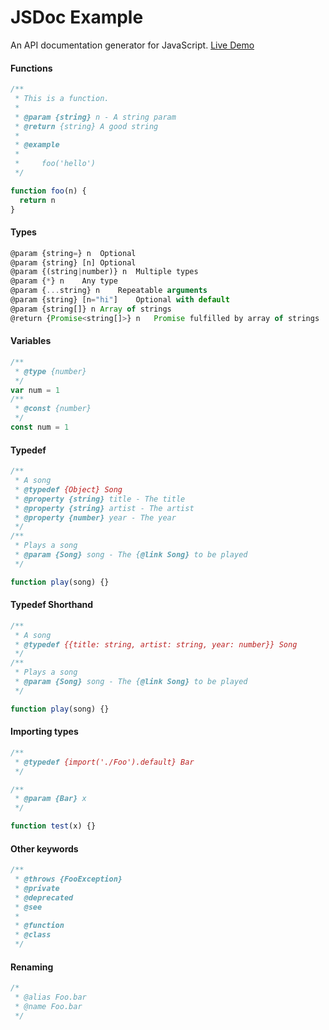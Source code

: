 # JSDoc Example


An API documentation generator for JavaScript. [Live Demo](https://learning-zone.github.io/general-interview-questions/jsdoc-example/docs/)


#### Functions

```javascript
/**
 * This is a function.
 *
 * @param {string} n - A string param
 * @return {string} A good string
 *
 * @example
 *
 *     foo('hello')
 */

function foo(n) {
  return n
}
```

#### Types

```javascript
@param {string=} n	Optional
@param {string} [n]	Optional
@param {(string|number)} n	Multiple types
@param {*} n	Any type
@param {...string} n	Repeatable arguments
@param {string} [n="hi"]	Optional with default
@param {string[]} n	Array of strings
@return {Promise<string[]>} n	Promise fulfilled by array of strings
```

#### Variables

```javascript
/**
 * @type {number}
 */
var num = 1
/**
 * @const {number}
 */
const num = 1
```

#### Typedef

```javascript
/**
 * A song
 * @typedef {Object} Song
 * @property {string} title - The title
 * @property {string} artist - The artist
 * @property {number} year - The year
 */
/**
 * Plays a song
 * @param {Song} song - The {@link Song} to be played
 */

function play(song) {}
```

#### Typedef Shorthand

```javascript
/**
 * A song
 * @typedef {{title: string, artist: string, year: number}} Song
 */
/**
 * Plays a song
 * @param {Song} song - The {@link Song} to be played
 */

function play(song) {}
```

#### Importing types

```javascript
/**
 * @typedef {import('./Foo').default} Bar
 */

/**
 * @param {Bar} x
 */

function test(x) {}
```

#### Other keywords

```javascript
/**
 * @throws {FooException}
 * @private
 * @deprecated
 * @see
 *
 * @function
 * @class
 */
```

#### Renaming

```javascript
/*
 * @alias Foo.bar
 * @name Foo.bar
 */
```
